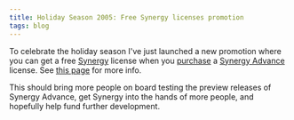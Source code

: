 ```yaml
---
title: Holiday Season 2005: Free Synergy licenses promotion
tags: blog
---
```


To celebrate the holiday season I've just launched a new promotion where you can get a free [Synergy](http://wincent.com/a/products/synergy-classic/) license when you [purchase](https://secure.wincent.com/a/products/synergy-advance/purchase/) a [Synergy Advance](http://wincent.com/a/products/synergy-advance/) license. See [this page](http://wincent.com/a/news/archives/2005/12/special_offer_b.php) for more info.

This should bring more people on board testing the preview releases of Synergy Advance, get Synergy into the hands of more people, and hopefully help fund further development.
